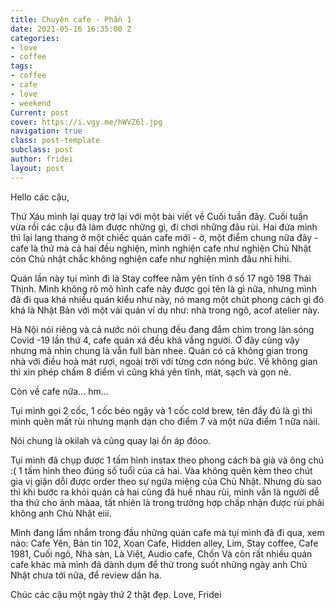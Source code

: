 ```yaml
---
title: Chuyện cafe - Phần 1
date: 2021-05-16 16:35:00 Z
categories:
- love
- coffee
tags:
- coffee
- cafe
- love
- weekend
Current: post
cover: https://i.vgy.me/hWVZ6l.jpg
navigation: true
class: post-template
subclass: post
author: fridei
layout: post
---
```


Hello các cậu,

Thứ Xáu mình lại quay trở lại với một bài viết về Cuối tuần đây.
Cuối tuần vừa rồi các cậu đã làm được những gì, đi chơi những đâu rùi.
Hai đứa mình thì lại lang thang ở một chiếc quán cafe mới - ờ, một điểm chung nữa đây - cafe là thứ mà cả hai đều nghiện, mình nghiện cafe như nghiện Chủ Nhật còn Chủ nhật chắc không nghiện cafe như nghiện mình đâu nhỉ hihi.

Quán lần này tụi mình đi là Stay coffee nằm yên tĩnh ở số 17 ngõ 198 Thái Thịnh.
Mình không rõ mô hình cafe này được gọi tên là gì nữa, nhưng mình đã đi qua khá nhiều quán kiểu như này, nó mang một chút phong cách gì đó khá là Nhật Bản với một vài quán ví dụ như: nhà trong ngõ, acof atelier này.

Hà Nội nói riêng và cả nước nói chung đều đang đắm chìm trong làn sóng Covid -19 lần thứ 4, cafe quán xá đều khá vắng người. Ở đây cũng vậy nhưng mà nhìn chung là vẫn full bàn nhee.
Quán có cả không gian trong nhà với điều hoà mát rượi, ngoài trời với từng cơn nóng bức.
Về không gian thì xin phép chấm 8 điểm vì cũng khá yên tĩnh, mát, sạch và gọn nè.

Còn về cafe nữa... hm...

Tụi mình gọi 2 cốc, 1 cốc béo ngậy và 1 cốc cold brew, tên đầy đủ là gì thì mình quên mất rùi nhưng mạnh dạn cho điểm 7 và một nửa điểm 1 nữa nàii.

Nói chung là okilah và cũng quay lại ổn áp đóoo.

Tụi mình đã chụp được 1 tấm hình instax theo phong cách bà già và ông chú :( 1 tấm hình theo đúng số tuổi của cả hai. Vàa không quên kèm theo chút gia vị giận dỗi được order theo sự ngứa miệng của Chủ Nhật.
Nhưng dù sao thì khi bước ra khỏi quán cả hai cũng đã huề nhau rùi, mình vẫn là người dễ tha thứ cho ảnh màaa, tất nhiên là trong trường hợp chấp nhận được rùi phải không anh Chủ Nhật eiii.

Mình đang lẩm nhẩm trong đầu những quán cafe mà tụi mình đã đi qua, xem nào:
Cafe Yên, 
Bản tin 102,
Xoan Cafe,
Hidden alley,
Lim,
Stay coffee,
Cafe 1981,
Cuối ngõ,
Nhà sàn,
Là Việt,
Audio cafe,
Chốn
Và còn rất nhiều quán cafe khác mà mình đã dành dụm để thử trong suốt những ngày anh Chủ Nhật chưa tới nữa, để review dần ha.

Chúc các cậu một ngày thứ 2 thật đẹp.
Love, Fridei
